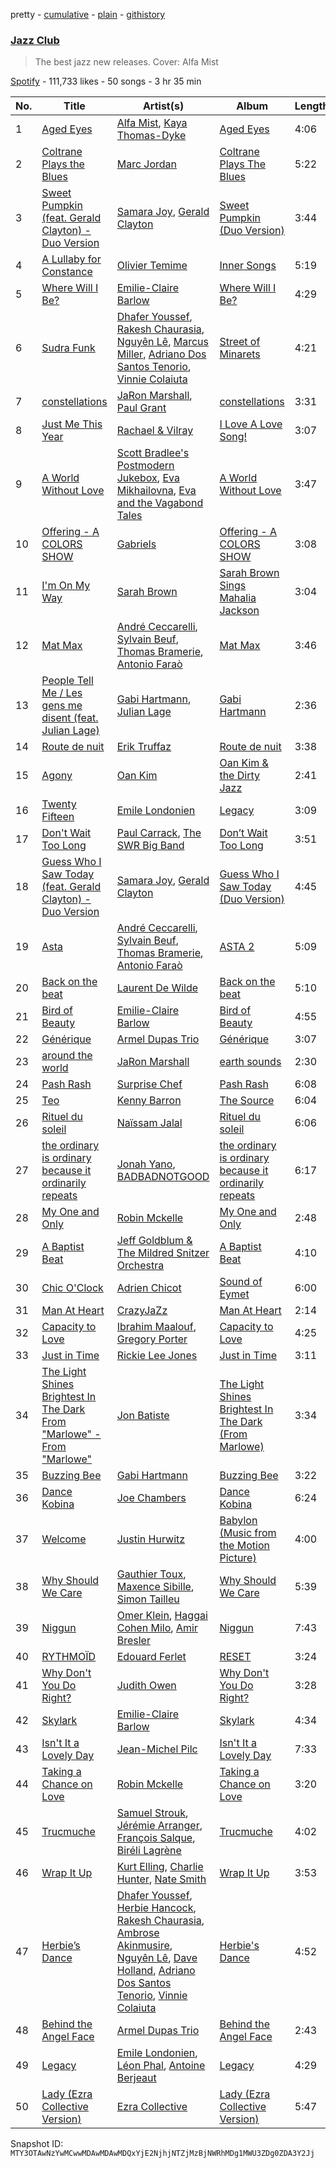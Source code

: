 pretty - [cumulative](/playlists/cumulative/37i9dQZF1DX1S1NduGwpsa.md) - [plain](/playlists/plain/37i9dQZF1DX1S1NduGwpsa) - [githistory](https://github.githistory.xyz/mackorone/spotify-playlist-archive/blob/main/playlists/plain/37i9dQZF1DX1S1NduGwpsa)

### [Jazz Club](https://open.spotify.com/playlist/37i9dQZF1DX1S1NduGwpsa)

> The best jazz new releases\. Cover:  Alfa Mist

[Spotify](https://open.spotify.com/user/spotify) - 111,733 likes - 50 songs - 3 hr 35 min

| No. | Title | Artist(s) | Album | Length |
|---|---|---|---|---|
| 1 | [Aged Eyes](https://open.spotify.com/track/7xtWxotWjZAFB1rw5J3HHz) | [Alfa Mist](https://open.spotify.com/artist/2i1CPudyCUjL50Wqjv8AMI), [Kaya Thomas\-Dyke](https://open.spotify.com/artist/12WK0pR6DK71O5uqTHWzyE) | [Aged Eyes](https://open.spotify.com/album/7A6hBg9U4hIYiCLcthKQzG) | 4:06 |
| 2 | [Coltrane Plays the Blues](https://open.spotify.com/track/5KT08xhOGbce2aoy0I8sgV) | [Marc Jordan](https://open.spotify.com/artist/2clUjxvyf90rQi8Rz7absT) | [Coltrane Plays The Blues](https://open.spotify.com/album/2MCJ9ae1x9jzpx4kOVWzgO) | 5:22 |
| 3 | [Sweet Pumpkin \(feat\. Gerald Clayton\) \- Duo Version](https://open.spotify.com/track/4gmxdNHKgBmE8x0CyKnvc0) | [Samara Joy](https://open.spotify.com/artist/5LkbTSqXfMBjFSGi9LOGjq), [Gerald Clayton](https://open.spotify.com/artist/5mYw31MXiGnqTMliAcl7m8) | [Sweet Pumpkin \(Duo Version\)](https://open.spotify.com/album/4uqKcyr2SSRVfK1huj5gQx) | 3:44 |
| 4 | [A Lullaby for Constance](https://open.spotify.com/track/7sDCXDgzgv9LrrSxSerVEa) | [Olivier Temime](https://open.spotify.com/artist/1Qv2LZLDnuCJwSZWXmRtYK) | [Inner Songs](https://open.spotify.com/album/3bHRe5o2d25MQm0M2LLhfA) | 5:19 |
| 5 | [Where Will I Be?](https://open.spotify.com/track/66xrFr0ap2a807yw6qqmAD) | [Emilie\-Claire Barlow](https://open.spotify.com/artist/4doI7TR51c6DTaveTwpIkg) | [Where Will I Be?](https://open.spotify.com/album/5UKySePl9G3Dq910vjPO3r) | 4:29 |
| 6 | [Sudra Funk](https://open.spotify.com/track/6DFJkfHrSzpBT8vU2APNDe) | [Dhafer Youssef](https://open.spotify.com/artist/5UefiThiZ352HWMOgZvOhx), [Rakesh Chaurasia](https://open.spotify.com/artist/10LLaI6A4jACT6M5ddEEFg), [Nguyên Lê](https://open.spotify.com/artist/0FDi1P8xmY99il5uPynIMR), [Marcus Miller](https://open.spotify.com/artist/6fmq5mv6HnduZdlTOEYBC9), [Adriano Dos Santos Tenorio](https://open.spotify.com/artist/4s4GAWdKDa4sB0wQpA70lS), [Vinnie Colaiuta](https://open.spotify.com/artist/3JE0rhvpwUB5mK2OgUnWlO) | [Street of Minarets](https://open.spotify.com/album/6WYbU1sKldxrr2utsPRbKx) | 4:21 |
| 7 | [constellations](https://open.spotify.com/track/1GCJZ0gIDc4XtWco9Jp9fA) | [JaRon Marshall](https://open.spotify.com/artist/6JwWBoX8tpTGJQ5X8HzSL8), [Paul Grant](https://open.spotify.com/artist/69FGWeFKaCyCjiDU2afEUl) | [constellations](https://open.spotify.com/album/3tXcqoG6fMJQciSTv0wGGC) | 3:31 |
| 8 | [Just Me This Year](https://open.spotify.com/track/0pVUyPxZk9qYINtd0nsWhG) | [Rachael & Vilray](https://open.spotify.com/artist/3UHyuBA5qay3xcxFr3Z1Y9) | [I Love A Love Song!](https://open.spotify.com/album/0j551HTufOYW6EJ9CQwNrD) | 3:07 |
| 9 | [A World Without Love](https://open.spotify.com/track/2zFCLeBkn4s1iO4wYHNQf7) | [Scott Bradlee's Postmodern Jukebox](https://open.spotify.com/artist/5HYNPEO2NNBONQkp3Mvwvc), [Eva Mikhailovna](https://open.spotify.com/artist/48Y0Z3ONtqljq0GPRy3F2F), [Eva and the Vagabond Tales](https://open.spotify.com/artist/12liNL6Nr66VXAew05JCw8) | [A World Without Love](https://open.spotify.com/album/12n0c6H7dBP5A4UyYP6ocL) | 3:47 |
| 10 | [Offering \- A COLORS SHOW](https://open.spotify.com/track/0kxDdCDxMbpNkdpw7AtajU) | [Gabriels](https://open.spotify.com/artist/5tHs3fthucNRGAFpdE9rmz) | [Offering \- A COLORS SHOW](https://open.spotify.com/album/7jPjIloCzLLfYAgao6gf3a) | 3:08 |
| 11 | [I'm On My Way](https://open.spotify.com/track/40MiZBtqaj19eRza6L67g1) | [Sarah Brown](https://open.spotify.com/artist/6qu4iot78uVk1bp65nuQvh) | [Sarah Brown Sings Mahalia Jackson](https://open.spotify.com/album/1sBIYJA6QJMbcV8aGPHspJ) | 3:04 |
| 12 | [Mat Max](https://open.spotify.com/track/50LexdUge0HcHesRocUvGa) | [André Ceccarelli](https://open.spotify.com/artist/77FgwKhxIPrET0QgGTn58K), [Sylvain Beuf](https://open.spotify.com/artist/0T3LDHnKTHrfICsXP6bzZz), [Thomas Bramerie](https://open.spotify.com/artist/0wDzOYze3ix7yh8brXMZBq), [Antonio Faraò](https://open.spotify.com/artist/2rYbcK0bCQ3jLFfd2zr9sI) | [Mat Max](https://open.spotify.com/album/3MGqkowFXei8xJPfJcO1M2) | 3:46 |
| 13 | [People Tell Me / Les gens me disent \(feat\. Julian Lage\)](https://open.spotify.com/track/6VpSE1x8TpJ1uVyUbPDoeJ) | [Gabi Hartmann](https://open.spotify.com/artist/0SKanyzuV3xDc5Irtwyqbn), [Julian Lage](https://open.spotify.com/artist/2TSuAchdgVzsAa9wDK1IeT) | [Gabi Hartmann](https://open.spotify.com/album/1blq9cHNkbEFBPNUyUNRLv) | 2:36 |
| 14 | [Route de nuit](https://open.spotify.com/track/3aJ4NTA6ZN58RxzlT8MFHu) | [Erik Truffaz](https://open.spotify.com/artist/6U3cvMmHIab0CAGtC5tRY3) | [Route de nuit](https://open.spotify.com/album/056ScEAKzcIJ3BeDXxdevJ) | 3:38 |
| 15 | [Agony](https://open.spotify.com/track/0F74dT9SZEtGzd8bg7bd3c) | [Oan Kim](https://open.spotify.com/artist/3JrPOpwbNt3AwKU3ElBtgW) | [Oan Kim & the Dirty Jazz](https://open.spotify.com/album/2JdcIcXxMhbqCP0foDe6ws) | 2:41 |
| 16 | [Twenty Fifteen](https://open.spotify.com/track/3F4SnqRLateUMs5HpAkhRx) | [Emile Londonien](https://open.spotify.com/artist/5xl5tvMxqmHqRbSUHajNS7) | [Legacy](https://open.spotify.com/album/1dBh8K3zOKvn5OxQR1sRZi) | 3:09 |
| 17 | [Don't Wait Too Long](https://open.spotify.com/track/04OP7yV8CcYOhPsqEsetha) | [Paul Carrack](https://open.spotify.com/artist/0FFuvdY7fuiuTmHN9unYoz), [The SWR Big Band](https://open.spotify.com/artist/4WnYuKbhxAKXJ8yAvvOsfW) | [Don’t Wait Too Long](https://open.spotify.com/album/34MuhV45usZj0gpyhXCMUL) | 3:51 |
| 18 | [Guess Who I Saw Today \(feat\. Gerald Clayton\) \- Duo Version](https://open.spotify.com/track/4VEOAK2Wf0HmxDfyk0r25t) | [Samara Joy](https://open.spotify.com/artist/5LkbTSqXfMBjFSGi9LOGjq), [Gerald Clayton](https://open.spotify.com/artist/5mYw31MXiGnqTMliAcl7m8) | [Guess Who I Saw Today \(Duo Version\)](https://open.spotify.com/album/2SZO6jit46DlAS8kE017FI) | 4:45 |
| 19 | [Asta](https://open.spotify.com/track/7Bd5QBn1WRxcDXXzCS1DSB) | [André Ceccarelli](https://open.spotify.com/artist/77FgwKhxIPrET0QgGTn58K), [Sylvain Beuf](https://open.spotify.com/artist/0T3LDHnKTHrfICsXP6bzZz), [Thomas Bramerie](https://open.spotify.com/artist/0wDzOYze3ix7yh8brXMZBq), [Antonio Faraò](https://open.spotify.com/artist/2rYbcK0bCQ3jLFfd2zr9sI) | [ASTA 2](https://open.spotify.com/album/54ew3n9npGAcqI9GtBBTpo) | 5:09 |
| 20 | [Back on the beat](https://open.spotify.com/track/52q5MqCCKzUjYE06orhDxX) | [Laurent De Wilde](https://open.spotify.com/artist/7Iupw9PXaMDkdkQ3oqtDOj) | [Back on the beat](https://open.spotify.com/album/2IOOiVxPT2N3fOYQJlubz1) | 5:10 |
| 21 | [Bird of Beauty](https://open.spotify.com/track/1nJ1e4KA6flzNjWnkH8O5i) | [Emilie\-Claire Barlow](https://open.spotify.com/artist/4doI7TR51c6DTaveTwpIkg) | [Bird of Beauty](https://open.spotify.com/album/2VKy0JyPz1r9LTmaHIoBej) | 4:55 |
| 22 | [Générique](https://open.spotify.com/track/2XXVHJPBCLwZZ3maDxmXdi) | [Armel Dupas Trio](https://open.spotify.com/artist/6Bnvdx2Rqxe2ewzFxObRdU) | [Générique](https://open.spotify.com/album/5irw04gNy9Kdl9BWXPrwsJ) | 3:07 |
| 23 | [around the world](https://open.spotify.com/track/6aRIwsMliE5WFAzrub4zX7) | [JaRon Marshall](https://open.spotify.com/artist/6JwWBoX8tpTGJQ5X8HzSL8) | [earth sounds](https://open.spotify.com/album/3waYOXzSiDX8CnwOSkZVWT) | 2:30 |
| 24 | [Pash Rash](https://open.spotify.com/track/1Wl1mqm9URwTkFcfTOBI78) | [Surprise Chef](https://open.spotify.com/artist/2Ks1Z1scmEDZfaYaCS7Osj) | [Pash Rash](https://open.spotify.com/album/6LG9QQHDTyZhtrjBaa9cPN) | 6:08 |
| 25 | [Teo](https://open.spotify.com/track/3O90QPnqAyFoTlpU9nBPkt) | [Kenny Barron](https://open.spotify.com/artist/3LvX4UVIfEjsQVqrbBToQ3) | [The Source](https://open.spotify.com/album/5e2gQsP9jvj5telqe9zERG) | 6:04 |
| 26 | [Rituel du soleil](https://open.spotify.com/track/28s6vG5qO8iJ6EOtqIoBQZ) | [Naïssam Jalal](https://open.spotify.com/artist/4Md8IAcfkCRrHL6KF41GYk) | [Rituel du soleil](https://open.spotify.com/album/1349X3aKwOlh6XimmsJS5U) | 6:06 |
| 27 | [the ordinary is ordinary because it ordinarily repeats](https://open.spotify.com/track/449OoXofxirwe5w2YqRrQM) | [Jonah Yano](https://open.spotify.com/artist/4Js9qeA7KMFyjBYHEjFaeJ), [BADBADNOTGOOD](https://open.spotify.com/artist/65dGLGjkw3UbddUg2GKQoZ) | [the ordinary is ordinary because it ordinarily repeats](https://open.spotify.com/album/1sLaCmkko1by5rgaqo15fv) | 6:17 |
| 28 | [My One and Only](https://open.spotify.com/track/2jCaIOqD6BTFsz4gdTE01H) | [Robin Mckelle](https://open.spotify.com/artist/1HExVl6jUdYXFYmB6GoKDV) | [My One and Only](https://open.spotify.com/album/3gqvvLZSkrGFl1gtomQrs0) | 2:48 |
| 29 | [A Baptist Beat](https://open.spotify.com/track/6R7rddgouLxoW9KwWX5azf) | [Jeff Goldblum & The Mildred Snitzer Orchestra](https://open.spotify.com/artist/7lbrnX0ng1Il12RdEU1Ohu) | [A Baptist Beat](https://open.spotify.com/album/2tbIMQxw0o5EvK2cCTUcKB) | 4:10 |
| 30 | [Chic O'Clock](https://open.spotify.com/track/5823hf55oABckejkndnNXR) | [Adrien Chicot](https://open.spotify.com/artist/0iFZH92kPAdNvwU9nENIzk) | [Sound of Eymet](https://open.spotify.com/album/0h5gvS1eJnvhvQ6ldWuIcs) | 6:00 |
| 31 | [Man At Heart](https://open.spotify.com/track/36obvzkBpCzXGP0cohkZlZ) | [CrazyJaZz](https://open.spotify.com/artist/7nT0BfoHBOjL5yGLTRLmhm) | [Man At Heart](https://open.spotify.com/album/7I95wqu9JjuOepQI5zqlQ0) | 2:14 |
| 32 | [Capacity to Love](https://open.spotify.com/track/1AQUqzqHMJIeGeupMb9Y1O) | [Ibrahim Maalouf](https://open.spotify.com/artist/0NSO0g40h9CTj13hKPskeb), [Gregory Porter](https://open.spotify.com/artist/06nevPmNVfWUXyZkccahL8) | [Capacity to Love](https://open.spotify.com/album/5UuzlicJ7sCYpVezzHdIHK) | 4:25 |
| 33 | [Just in Time](https://open.spotify.com/track/3qF3gCZxWzt9j60XfjtohG) | [Rickie Lee Jones](https://open.spotify.com/artist/0dYkMe3wK29DulSa0uR8Rq) | [Just in Time](https://open.spotify.com/album/3xjdQF7MrWRdBYiZyDZ75O) | 3:11 |
| 34 | [The Light Shines Brightest In The Dark From "Marlowe" \- From "Marlowe"](https://open.spotify.com/track/3zQ2vKWOflKo0wH6PyvfP2) | [Jon Batiste](https://open.spotify.com/artist/0eRbECAGCLLiTyVXPBRexU) | [The Light Shines Brightest In The Dark \(From Marlowe\)](https://open.spotify.com/album/49KNelepray4YxHWWnANnB) | 3:34 |
| 35 | [Buzzing Bee](https://open.spotify.com/track/6avafXggIzFap9c21A63iZ) | [Gabi Hartmann](https://open.spotify.com/artist/0SKanyzuV3xDc5Irtwyqbn) | [Buzzing Bee](https://open.spotify.com/album/6ihVmKIaIiiJVKdhRDs6dV) | 3:22 |
| 36 | [Dance Kobina](https://open.spotify.com/track/0x1ouEGnLQh4Iyv3EpNSmV) | [Joe Chambers](https://open.spotify.com/artist/0umoeIflP3pWEefnX9lvx4) | [Dance Kobina](https://open.spotify.com/album/0AUn2s7xXGY4ZGWArU66QA) | 6:24 |
| 37 | [Welcome](https://open.spotify.com/track/0Hn9iSg0dwEfw7a7o8JjUZ) | [Justin Hurwitz](https://open.spotify.com/artist/2snm3HmsnDUDxbIChdl2Oj) | [Babylon \(Music from the Motion Picture\)](https://open.spotify.com/album/0jCuKxy96iDfx9JtXKRyXe) | 4:00 |
| 38 | [Why Should We Care](https://open.spotify.com/track/1N5P9bFKXgUiwRzNrI7Enb) | [Gauthier Toux](https://open.spotify.com/artist/7IDfdcPGVTXSWIG5ZtQmVW), [Maxence Sibille](https://open.spotify.com/artist/2qniG8aGnYc6CQJ59CsKlP), [Simon Tailleu](https://open.spotify.com/artist/1NYeTK44a3YpVx5MGHv78d) | [Why Should We Care](https://open.spotify.com/album/4ofn3FiF0xyUOT96Kgrp8E) | 5:39 |
| 39 | [Niggun](https://open.spotify.com/track/3NVhdxU8IWtnnLIs3HhTKR) | [Omer Klein](https://open.spotify.com/artist/0YGq6lWfXYjeUjM7oZkEho), [Haggai Cohen Milo](https://open.spotify.com/artist/2fI1YlX1x0WkepdSlvLVve), [Amir Bresler](https://open.spotify.com/artist/0YkHSziGnJb3civlSaKWk1) | [Niggun](https://open.spotify.com/album/2O6WfKYNY33szSFsARg6ia) | 7:43 |
| 40 | [RYTHMOÏD](https://open.spotify.com/track/3lV360S8DDKzCqz1BH0LnV) | [Edouard Ferlet](https://open.spotify.com/artist/5Xk2kN7YHolwzGSrjmx0Ni) | [RESET](https://open.spotify.com/album/0FCCnN5hOvEmWe4GlkXlJL) | 3:24 |
| 41 | [Why Don't You Do Right?](https://open.spotify.com/track/1MuNDJJgqWFAGBBdvsagWR) | [Judith Owen](https://open.spotify.com/artist/7JJBBV4U990CO3PJrn3CIo) | [Why Don't You Do Right?](https://open.spotify.com/album/6BR0ildLfAFBgM0Drasj12) | 3:28 |
| 42 | [Skylark](https://open.spotify.com/track/7pM1ZCbo5MamKTCVhTKLY0) | [Emilie\-Claire Barlow](https://open.spotify.com/artist/4doI7TR51c6DTaveTwpIkg) | [Skylark](https://open.spotify.com/album/3eqgxkZCEJ8dlBTMqGhgiF) | 4:34 |
| 43 | [Isn't It a Lovely Day](https://open.spotify.com/track/1DdeuDPgLSnp423y11xWVN) | [Jean\-Michel Pilc](https://open.spotify.com/artist/4wvdJHmIvtoVKFgmeIScyM) | [Isn't It a Lovely Day](https://open.spotify.com/album/2WGMmL5VzrudIvI1JzLcva) | 7:33 |
| 44 | [Taking a Chance on Love](https://open.spotify.com/track/00ItGhp6jpOUHX7ELUTcNB) | [Robin Mckelle](https://open.spotify.com/artist/1HExVl6jUdYXFYmB6GoKDV) | [Taking a Chance on Love](https://open.spotify.com/album/4M0mXr3Tqlik3mEq8gd6Sa) | 3:20 |
| 45 | [Trucmuche](https://open.spotify.com/track/3NW4eGNqozQfGVV7sFzKVo) | [Samuel Strouk](https://open.spotify.com/artist/12h3jiJmfpd9NK2FTN9VYy), [Jérémie Arranger](https://open.spotify.com/artist/1M6MezxT5xyINMC8egxjqx), [François Salque](https://open.spotify.com/artist/0fW8GvidjXGHw0xy7xXTJJ), [Biréli Lagrène](https://open.spotify.com/artist/0G3ug1mpFw0I50kvAIxNhS) | [Trucmuche](https://open.spotify.com/album/755vMWmkmZKIJ9FCaE4exf) | 4:02 |
| 46 | [Wrap It Up](https://open.spotify.com/track/1WrDhpbwUcUO37U6jktT0L) | [Kurt Elling](https://open.spotify.com/artist/1UhC1mCcd9SFXLibHhMX61), [Charlie Hunter](https://open.spotify.com/artist/0si9BxvM2C33fAIkr1pgUc), [Nate Smith](https://open.spotify.com/artist/3C1TdpEowpf6AMf7PycuWy) | [Wrap It Up](https://open.spotify.com/album/6YjvL41pGMuTqtm7QK94Fi) | 3:53 |
| 47 | [Herbie’s Dance](https://open.spotify.com/track/7hesAzyUW6ObSHGqX2NUbx) | [Dhafer Youssef](https://open.spotify.com/artist/5UefiThiZ352HWMOgZvOhx), [Herbie Hancock](https://open.spotify.com/artist/2ZvrvbQNrHKwjT7qfGFFUW), [Rakesh Chaurasia](https://open.spotify.com/artist/10LLaI6A4jACT6M5ddEEFg), [Ambrose Akinmusire](https://open.spotify.com/artist/4ai53dgSBGhQwcFtGyY1bF), [Nguyên Lê](https://open.spotify.com/artist/0FDi1P8xmY99il5uPynIMR), [Dave Holland](https://open.spotify.com/artist/1bqaQBqbqbEXPxLF0v6AAH), [Adriano Dos Santos Tenorio](https://open.spotify.com/artist/4s4GAWdKDa4sB0wQpA70lS), [Vinnie Colaiuta](https://open.spotify.com/artist/3JE0rhvpwUB5mK2OgUnWlO) | [Herbie's Dance](https://open.spotify.com/album/1clnxwZjzbtYExWQXrdBhR) | 4:52 |
| 48 | [Behind the Angel Face](https://open.spotify.com/track/1h2MnWfQSvgvi8dtiswT0E) | [Armel Dupas Trio](https://open.spotify.com/artist/6Bnvdx2Rqxe2ewzFxObRdU) | [Behind the Angel Face](https://open.spotify.com/album/0cdYf8PZO9KKVhVvkZzVHi) | 2:43 |
| 49 | [Legacy](https://open.spotify.com/track/06PsxVo9cUtgP97EjxFUs7) | [Emile Londonien](https://open.spotify.com/artist/5xl5tvMxqmHqRbSUHajNS7), [Léon Phal](https://open.spotify.com/artist/1AKiAMwxnF2f1zBlSGDfXC), [Antoine Berjeaut](https://open.spotify.com/artist/0xkHhnHO6QHTFUUrJpHM2G) | [Legacy](https://open.spotify.com/album/4hYJP6VSDvVktdcZRq2mtx) | 4:29 |
| 50 | [Lady \(Ezra Collective Version\)](https://open.spotify.com/track/7qxfxicaAE5DLMxXx0IvoG) | [Ezra Collective](https://open.spotify.com/artist/5BRAUN0yN8557PLRZIr02W) | [Lady \(Ezra Collective Version\)](https://open.spotify.com/album/4yw5JJgvqt2Lv8aT24tqK3) | 5:47 |

Snapshot ID: `MTY3OTAwNzYwMCwwMDAwMDAwMDQxYjE2NjhjNTZjMzBjNWRhMDg1MWU3ZDg0ZDA3Y2Jj`
